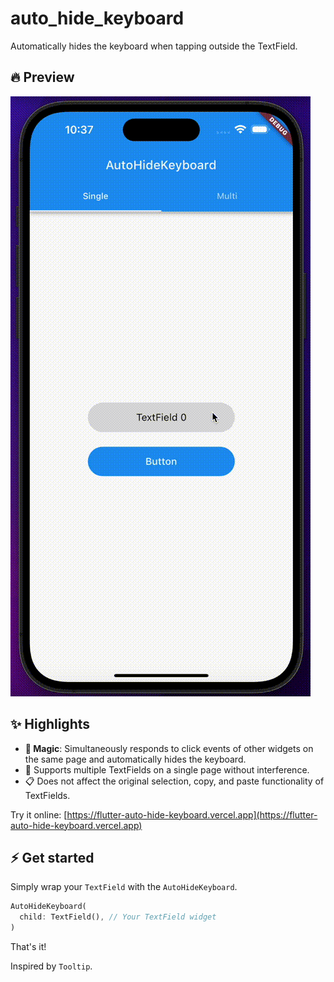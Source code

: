 # auto_hide_keyboard

Automatically hides the keyboard when tapping outside the TextField.

## 🔥 Preview

![](demo.gif)

## ✨ Highlights

- **🔮 Magic**: Simultaneously responds to click events of other widgets on the same page and automatically hides the keyboard.
- 🔢 Supports multiple TextFields on a single page without interference.
- 📋 Does not affect the original selection, copy, and paste functionality of TextFields.

Try it online: [https://flutter-auto-hide-keyboard.vercel.app](https://flutter-auto-hide-keyboard.vercel.app)

## ⚡️ Get started

Simply wrap your `TextField` with the `AutoHideKeyboard`.

```dart
AutoHideKeyboard(
  child: TextField(), // Your TextField widget
)
```

That's it!

Inspired by `Tooltip`.

